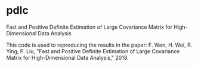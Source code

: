 # pdlc
Fast and Positive Definite Estimation of Large Covariance Matrix for High-Dimensional Data Analysis

This code is used to reproducing the results in the paper: F. Wen, H. Wei, R. Ying, P. Liu, "Fast and Positive Definite Estimation of Large Covariance Matrix for High-Dimensional Data Analysis," 2018.
